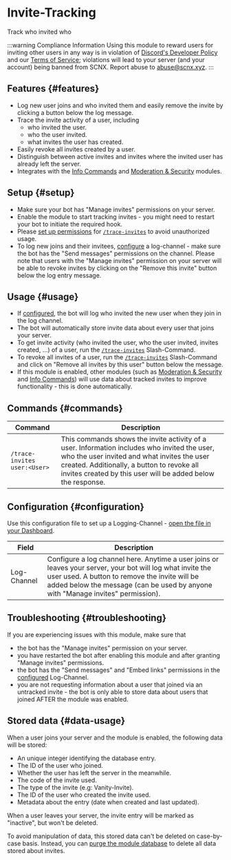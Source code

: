 # Invite-Tracking

Track who invited who

<ModuleOverview moduleName="invite-tracking" />

:::warning Compliance Information
Using this module to reward users for inviting other users in any way is in violation
of [Discord's Developer Policy](https://discord.com/developers/docs/policies-and-agreements/developer-policy) and
our [Terms of Service](https://scootk.it/scnx-tos); violations will lead to your server (and your account) being banned
from SCNX. Report abuse to [abuse@scnx.xyz](mailto:abuse@scnx.xyz).
:::

## Features {#features}

* Log new user joins and who invited them and easily remove the invite by clicking a button below the log message.
* Trace the invite activity of a user, including
  * who invited the user.
  * who the user invited.
  * what invites the user has created.
* Easily revoke all invites created by a user.
* Distinguish between active invites and invites where the invited user has already left the server.
* Integrates with the [Info Commands](./info-commands) and [Moderation & Security](./moderation) modules.

## Setup {#setup}

* Make sure your bot has "Manage invites" permissions on your server.
* Enable the module to start tracking invites - you might need to restart your bot to initiate the required hook.
* Please [set up permissions](./../../slash-commands) for [`/trace-invites`](#commands) to avoid unauthorized usage.
* To log new joins and their invitees, [configure](#configuration) a log-channel - make sure the bot has the "Send
  messages" permissions on the channel. Please note that users with the "Manage invites" permission on your server will
  be able to revoke invites by clicking on the "Remove this invite" button below the log entry message.

## Usage {#usage}

* If [configured](#configuration), the bot will log who invited the new user when they join in the log channel.
* The bot will automatically store invite data about every user that joins your server.
* To get invite activity (who invited the user, who the user invited, invites created, …) of a user, run
  the [`/trace-invites`](#commands) Slash-Command.
* To revoke all invites of a user, run the [`/trace-invites`](#commands) Slash-Command and click on "Remove all invites
  by this user" button below the message.
* If this module is enabled, other modules (such as [Moderation & Security](./moderation)
  and [Info Commands](./info-commands)) will use data about tracked invites to improve functionality - this is done
  automatically.

## Commands {#commands}

<SlashCommandExplanation />

| Command                      | Description                                                                                                                                                                                                                                               | 
|------------------------------|-----------------------------------------------------------------------------------------------------------------------------------------------------------------------------------------------------------------------------------------------------------|
| `/trace-invites user:<User>` | This commands shows the invite activity of a user. Information includes who invited the user, who the user invited and what invites the user created. Additionally, a button to revoke all invites created by this user will be added below the response. |

## Configuration {#configuration}

Use this configuration file to set up a
Logging-Channel - [open the file in your Dashboard](https://scnx.app/glink?page=bot/configuration?query=invit&file=invite-tracking|config).

| Field       | Description                                                                                                                                                                                                                                    |
|-------------|------------------------------------------------------------------------------------------------------------------------------------------------------------------------------------------------------------------------------------------------|
| Log-Channel | Configure a log channel here. Anytime a user joins or leaves your server, your bot will log what invite the user used. A button to remove the invite will be added below the message (can be used by anyone with "Manage invites" permission). |

## Troubleshooting {#troubleshooting}

If you are experiencing issues with this module, make sure that

* the bot has the "Manage invites" permission on your server.
* you have restarted the bot after enabling this module and after granting "Manage invites" permissions.
* the bot has the "Send messages" and "Embed links" permissions in the [configured](#configuration) Log-Channel.
* you are not requesting information about a user that joined via an untracked invite - the bot is only able to store
  data about users that joined AFTER the module was enabled.

## Stored data {#data-usage}

When a user joins your server and the module is enabled, the following data will be stored:

* An unique integer identifying the database entry.
* The ID of the user who joined.
* Whether the user has left the server in the meanwhile.
* The code of the invite used.
* The type of the invite (e.g: Vanity-Invite).
* The ID of the user who created the invite used.
* Metadata about the entry (date when created and last updated).

When a user leaves your server, the invite entry will be marked as "inactive", but won't be deleted.

To avoid manipulation of data, this stored data can't be deleted on case-by-case basis. Instead, you
can [purge the module database](./../../additional-features#reset-module-database) to delete all data stored about
invites.